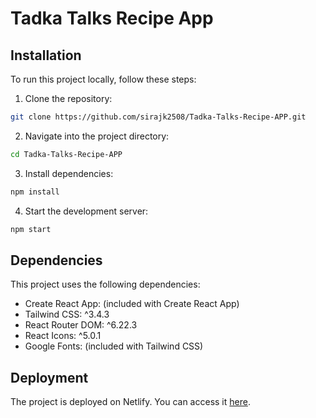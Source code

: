 
# Tadka Talks Recipe App

## Installation

To run this project locally, follow these steps:

1. Clone the repository:

```bash
git clone https://github.com/sirajk2508/Tadka-Talks-Recipe-APP.git
```

2. Navigate into the project directory:

```bash
cd Tadka-Talks-Recipe-APP
```

3. Install dependencies:

```bash
npm install
```

4. Start the development server:

```bash
npm start
```

## Dependencies

This project uses the following dependencies:

- Create React App: (included with Create React App)
- Tailwind CSS: ^3.4.3
- React Router DOM: ^6.22.3
- React Icons: ^5.0.1
- Google Fonts: (included with Tailwind CSS)

## Deployment

The project is deployed on Netlify. You can access it [here](https://tadkatalks-recipe-app.netlify.app/).
